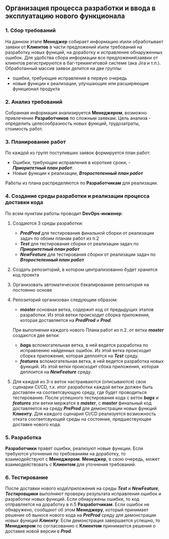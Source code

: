 [//]: <>  (Author: Aksenov Andrey, email: duxaxa@mail.ru)

## Организация процесса разработки и ввода в эксплуатацию нового функционала

### 1. Сбор требований 
На данном этапе **Менеджер** собирает информацию и\или обработывает заявки от **Клиентов** в части предложений и\или
требований на разработку новых функций, на доработку и исправление обнаруженных ошибок. Для удобства сбора информации все
предложения\заявки от клиентов регистрируются в баг-трекингиговой системе (ака Jira и т.п.). Обработанный массив заявок делится на 
две группы:
 - ошибки, требующие исправления в первую очередь
 - новые функции к реализации, улучшающие или расширяющие функционал продукта

### 2. Анализ требований
Собранная информация анализируется **Менеджером**, возможно привлечение **Разработчиков** по сложным заявкам. Цель анализа -
определить целесообразность новых функций, трудозатраты, стоимость работ.

### 3. Планирование работ
По каждой из групп поступивших заявок формируется план работ:
- Ошибки, требующие исправления в короткие сроки, - ___Приоритетный план работ___. 
- Новые функции к реализации, ___Второстепенный план работ___

Работы из плана распределяются по **Разработчикам** для реализации.

### 4. Создание среды разработки и реализации процесса доставки кода
По всем пунктам работы проводит **DevOps-инженер**:
1. Создаются 3 среды разработки:
   - ___PredProd___ для тестирования финальной сборки от реализации задач по обоим планам работ из п.2
   - ___Test___ для тестирования сборки от реализации задач по ___Приоритетный план работ___
   - ___NewFeature___ для тестирования сборки от реализации задач по ___Второстепенный план работ___
2. Создать репозиторий, в котором централизованно будет хранится код проекта
3. Организовать автоматическое бэкапирование репозитория на постоянно основе
4. Репозиторий организован следующим образом:
   - ___master___ основная ветка, содержит код от предыдущих этапов разработки. Из этой ветки происходит сборка приложения,
   которая доставляется на ___PredProd___ и ___Prod___.
     
   При выполнении каждого нового Плана работ из п.2. от ветки ___master___ создаются две ветки:
   - ___bags___ вспомогательная ветка, в ней ведется разработка по исправлению найденных ошибок. Из этой ветка происходит сборка
   приложения, которая деплоятся на ___Test___ среду.
   - ___features___ вспомогательная ветка, в ней ведется разработка новых функций. Из этой ветки происходит сбока приложения,
   которая деплоится на ___NewFeature___ среду. 
5. Для каждой из 3-х веток настраиваются (описываются) свои сценарии CI/CD, т.к. итог разработки каждой ветки должен быть доставлен 
на соответсвующую среду, где будет проводиться тестирование. После успешного тестирования кода с веток ___bags___ и ___features___
эти ветки мержатся  в ___master___, с ___master___ финальный код доставляется на среду ___PreProd___ для демонстрации новых функций
**Клиенту**. Для каждого сценария CI/CD реализуется возможность отката соответсвующей среды на состояние, предшествующее доставке нового кода. 

### 5. Разработка
**Разработчики** правят ошибки, реализуют новые функции. Если требуются уточнения по требованиям на доработку, то взаимодействуют
с **Менеджером**. **Менеджер**, в свою очередь, может взаимодействовать с **Клиентом** для уточнения требований.

### 6. Тестирование
После доставки нового кода\приложения на среды ___Test___ и ___NewFeature___, ***Тестировщики*** выполняют проверку результата
исправления ошибок и разработки новых функций. Если обнаружены ошибки, то код отправляется на доработку в п.5 **Разработчикам**.
Если ошибок не обнаружено, сообщают об этом **Менеджеру**, который принимает решение об выносе нового кода на ___PreProd___ среду
для демонстрации новых функций ***Клиенту***. Если демонстрация завершается успешно, то **Менеджером** по согласованию с **Клиентом**
принимается решения о доставке новой версии в ___Prod___.

